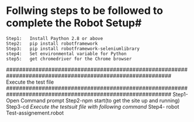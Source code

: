 # Follwing steps to be followed to complete the Robot Setup#

	Step1:	 Install Paython 2.8 or above
	Step2:	 pip install robotframework
	Step3:	 pip install robotframework-seleniumlibrary
	step4:	 Set environmental variable for Python
	step5:	 get chromedriver for the Chrome browser

###########################################################################################################
Execute the test file
###########################################################################################################
Step1-Open Command prompt
Step2-npm start(to get the site up and running)
Step3-cd <Path of the Robotframework project>
*Execute the testsuit file with following command*
Step4-   robot Test-assignement.robot

